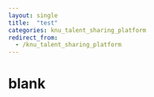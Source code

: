 ```yaml
---
layout: single
title:  "test"
categories: knu_talent_sharing_platform
redirect_from:
  - /knu_talent_sharing_platform
---
```

# blank


